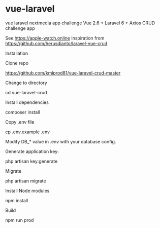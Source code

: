 # vue-laravel
vue laravel nextmedia app challenge
Vue 2.6 + Laravel 6 + Axios CRUD challenge app

See https://apple-watch.online Inspiration from https://github.com/herusdianto/laravel-vue-crud



Installation

Clone repo

https://github.com/kmlprod81/vue-laravel-crud-master


Change to directory


cd vue-laravel-crud

Install dependencies

composer install

Copy .env file

cp .env.example .env

Modify DB_* value in .env with your database config.


Generate application key:


php artisan key:generate

Migrate

php artisan migrate

Install Node modules

npm install

Build

npm run prod

